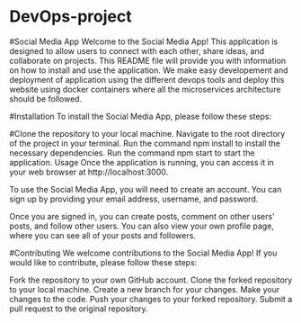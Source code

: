 # DevOps-project
#Social Media App
Welcome to the Social Media App! This application is designed to allow users to connect with each other, share ideas, and collaborate on projects. This README file will provide you with information on how to install and use the application. We make easy developement and deployment of application using the different devops tools and deploy this website using docker containers where all the microservices architecture should be followed.

#Installation
To install the Social Media App, please follow these steps:

#Clone the repository to your local machine.
Navigate to the root directory of the project in your terminal.
Run the command npm install to install the necessary dependencies.
Run the command npm start to start the application.
Usage
Once the application is running, you can access it in your web browser at http://localhost:3000.

To use the Social Media App, you will need to create an account. You can sign up by providing your email address, username, and password.

Once you are signed in, you can create posts, comment on other users' posts, and follow other users. You can also view your own profile page, where you can see all of your posts and followers.

#Contributing
We welcome contributions to the Social Media App! If you would like to contribute, please follow these steps:

Fork the repository to your own GitHub account.
Clone the forked repository to your local machine.
Create a new branch for your changes.
Make your changes to the code.
Push your changes to your forked repository.
Submit a pull request to the original repository.
